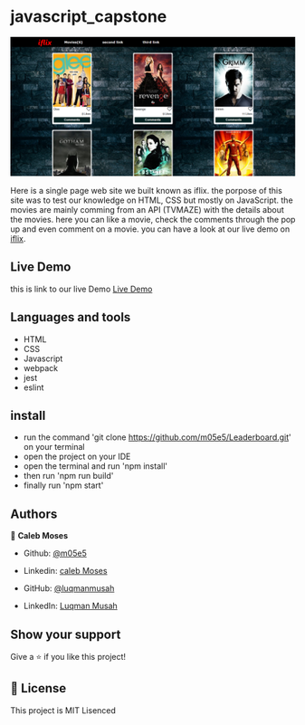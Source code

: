 # javascript_capstone

![screenshot](./assets/read-me.PNG)

Here is a single page web site we built known as iflix. the porpose of this site was to test our knowledge on HTML, CSS but mostly on JavaScript. the movies are mainly comming from an API (TVMAZE) with the details about the movies. here you can like a movie, check the comments through the pop up and even comment on a movie. you can have a look at our live demo on  [iflix](https://luqmanmusah/javascript_capstone/).

## Live Demo

this is link to our live Demo [Live Demo](https://m05e5.github.io/Leaderboard/)

## Languages and tools

- HTML
- CSS
- Javascript
- webpack
- jest
- eslint

## install

- run the command 'git clone https://github.com/m05e5/Leaderboard.git' on your terminal
- open the project on your IDE
- open the terminal and run 'npm install'
- then run 'npm run build'
- finally run 'npm start'

## Authors

👤 **Caleb Moses**

- Github: [@m05e5](https://github.com/m05e5)
- Linkedin: [caleb Moses](https://www.linkedin.com/in/caleb-moses-0a1b531b9/)

- GitHub: [@luqmanmusah](https://github.com/luqmanmusah)
- LinkedIn: [Luqman Musah](https://www.linkedin.com/in/luqman-musah/)
## Show your support

Give a ⭐️ if you like this project!

## 📝 License

This project is MIT Lisenced
